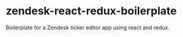 # zendesk-react-redux-boilerplate
Boilerplate for a Zendesk ticker editor app using react and redux.
